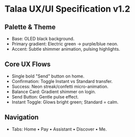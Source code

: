 # Talaa UX/UI Specification v1.2

## Palette & Theme
- Base: OLED black background.
- Primary gradient: Electric green → purple/blue neon.
- Accent: Subtle shimmer animation, pulsing highlights.

## Core UX Flows
- Single bold "Send" button on home.
- Confirmation: Toggle Instant vs Standard transfer.
- Success: Neon streak/confetti micro-animation.
- Balance Card: Gradient shimmer on login.
- Send Button: Gentle pulse effect.
- Instant Toggle: Glows bright green; Standard = calm.

## Navigation
- Tabs: Home • Pay • Assistant • Discover • Me.
